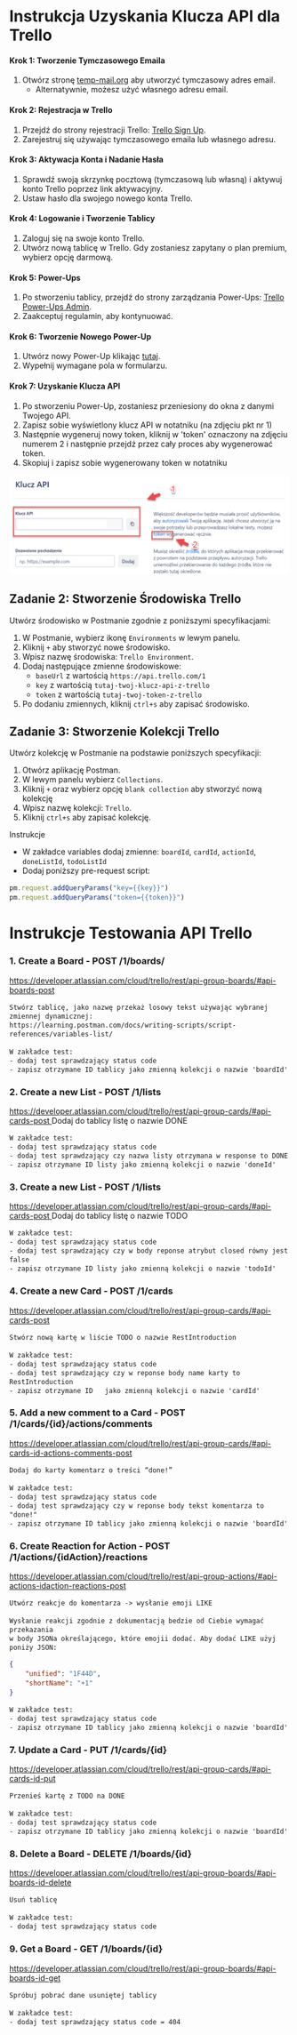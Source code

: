 # Instrukcja Uzyskania Klucza API dla Trello

#### Krok 1: Tworzenie Tymczasowego Emaila
1. Otwórz stronę [temp-mail.org](https://temp-mail.org/pl/) aby utworzyć tymczasowy adres email.
   - Alternatywnie, możesz użyć własnego adresu email.

#### Krok 2: Rejestracja w Trello
1. Przejdź do strony rejestracji Trello: [Trello Sign Up](https://trello.com/pl/signup).
2. Zarejestruj się używając tymczasowego emaila lub własnego adresu.

#### Krok 3: Aktywacja Konta i Nadanie Hasła
1. Sprawdź swoją skrzynkę pocztową (tymczasową lub własną) i aktywuj konto Trello poprzez link aktywacyjny.
2. Ustaw hasło dla swojego nowego konta Trello.

#### Krok 4: Logowanie i Tworzenie Tablicy
1. Zaloguj się na swoje konto Trello.
2. Utwórz nową tablicę w Trello. Gdy zostaniesz zapytany o plan premium, wybierz opcję darmową.

#### Krok 5: Power-Ups
1. Po stworzeniu tablicy, przejdź do strony zarządzania Power-Ups: [Trello Power-Ups Admin](https://trello.com/power-ups/admin).
2. Zaakceptuj regulamin, aby kontynuować.

#### Krok 6: Tworzenie Nowego Power-Up
1. Utwórz nowy Power-Up klikając [tutaj](https://trello.com/power-ups/admin/new).
2. Wypełnij wymagane pola w formularzu.

#### Krok 7: Uzyskanie Klucza API
1. Po stworzeniu Power-Up, zostaniesz przeniesiony do okna z danymi Twojego API.
2. Zapisz sobie wyświetlony klucz API w notatniku (na zdjęciu pkt nr 1)
3. Następnie wygeneruj nowy token, kliknij w 'token' oznaczony na zdjęciu numerem 2 i następnie przejdź przez cały proces aby wygenerować token.
5. Skopiuj i zapisz sobie wygenerowany token w notatniku

![Trello API Key](img/trello-token-2.png)



## Zadanie 2: Stworzenie Środowiska Trello

Utwórz środowisko w Postmanie zgodnie z poniższymi specyfikacjami:

1. W Postmanie, wybierz ikonę `Environments` w lewym panelu.
2. Kliknij `+` aby stworzyć nowe środowisko.
3. Wpisz nazwę środowiska: `Trello Environment`.
4. Dodaj następujące zmienne środowiskowe:
   - `baseUrl` z wartością `https://api.trello.com/1`
   - `key` z wartością `tutaj-twoj-klucz-api-z-trello`
   - `token` z wartością `tutaj-twoj-token-z-trello`
5. Po dodaniu zmiennych, kliknij `ctrl+s` aby zapisać środowisko.


## Zadanie 3: Stworzenie Kolekcji Trello

Utwórz kolekcję w Postmanie na podstawie poniższych specyfikacji:

1. Otwórz aplikację Postman.
2. W lewym panelu wybierz `Collections`.
3. Kliknij `+` oraz wybierz opcję `blank collection` aby stworzyć nową kolekcję
4. Wpisz nazwę kolekcji: `Trello`.
5. Kliknij `ctrl+s` aby zapisać kolekcję.

Instrukcje

- W zakładce variables dodaj zmienne: `boardId`, `cardId`, `actionId`, `doneListId`, `todoListId`
- Dodaj poniższy pre-request script:

```js
pm.request.addQueryParams("key={{key}}")
pm.request.addQueryParams("token={{token}}")
```


# Instrukcje Testowania API Trello


###  1. Create a Board - POST /1/boards/

https://developer.atlassian.com/cloud/trello/rest/api-group-boards/#api-boards-post

    Stwórz tablicę, jako nazwę przekaż losowy tekst używając wybranej zmiennej dynamicznej:
    https://learning.postman.com/docs/writing-scripts/script-references/variables-list/
    
    W zakładce test:
    - dodaj test sprawdzający status code
    - zapisz otrzymane ID tablicy jako zmienną kolekcji o nazwie 'boardId'

### 2. Create a new List - POST /1/lists

[https://developer.atlassian.com/cloud/trello/rest/api-group-cards/#api-cards-post
](https://developer.atlassian.com/cloud/trello/rest/api-group-lists/#api-lists-post)
    Dodaj do tablicy listę o nazwie DONE
    
    W zakładce test:
    - dodaj test sprawdzający status code
    - dodaj test sprawdzający czy nazwa listy otrzymana w response to DONE
    - zapisz otrzymane ID listy jako zmienną kolekcji o nazwie 'doneId'
    
### 3. Create a new List - POST /1/lists

[https://developer.atlassian.com/cloud/trello/rest/api-group-cards/#api-cards-post
](https://developer.atlassian.com/cloud/trello/rest/api-group-lists/#api-lists-post)
    Dodaj do tablicy listę o nazwie TODO
    
    W zakładce test:
    - dodaj test sprawdzający status code
    - dodaj test sprawdzający czy w body reponse atrybut closed równy jest false
    - zapisz otrzymane ID listy jako zmienną kolekcji o nazwie 'todoId'
    
### 4. Create a new Card - POST /1/cards

https://developer.atlassian.com/cloud/trello/rest/api-group-cards/#api-cards-post

    Stwórz nową kartę w liście TODO o nazwie RestIntroduction
    
    W zakładce test:
    - dodaj test sprawdzający status code
    - dodaj test sprawdzający czy w reponse body name karty to RestIntroduction
    - zapisz otrzymane ID   jako zmienną kolekcji o nazwie 'cardId'
    
### 5. Add a new comment to a Card - POST /1/cards/{id}/actions/comments

https://developer.atlassian.com/cloud/trello/rest/api-group-cards/#api-cards-id-actions-comments-post

    Dodaj do karty komentarz o treści “done!”
    
    W zakładce test:
    - dodaj test sprawdzający status code
    - dodaj test sprawdzający czy w reponse body tekst komentarza to "done!"
    - zapisz otrzymane ID tablicy jako zmienną kolekcji o nazwie 'boardId'
    
### 6. Create Reaction for Action - POST /1/actions/{idAction}/reactions

https://developer.atlassian.com/cloud/trello/rest/api-group-actions/#api-actions-idaction-reactions-post

    Utwórz reakcje do komentarza -> wysłanie emoji LIKE 
    
    Wysłanie reakcji zgodnie z dokumentacją bedzie od Ciebie wymagać przekazania 
    w body JSONa określającego, które emojii dodać. Aby dodać LIKE użyj poniży JSON:
        
```json
{
    "unified": "1F44D",
    "shortName": "+1"
}  
```   
    W zakładce test:
    - dodaj test sprawdzający status code
    - zapisz otrzymane ID tablicy jako zmienną kolekcji o nazwie 'boardId'
    
### 7. Update a Card - PUT /1/cards/{id}

https://developer.atlassian.com/cloud/trello/rest/api-group-cards/#api-cards-id-put

    Przenieś kartę z TODO na DONE
    
    W zakładce test:
    - dodaj test sprawdzający status code
    - zapisz otrzymane ID tablicy jako zmienną kolekcji o nazwie 'boardId'
    
### 8. Delete a Board - DELETE /1/boards/{id}

https://developer.atlassian.com/cloud/trello/rest/api-group-boards/#api-boards-id-delete

    Usuń tablicę
    
    W zakładce test:
    - dodaj test sprawdzający status code
    
### 9. Get a Board - GET /1/boards/{id}

https://developer.atlassian.com/cloud/trello/rest/api-group-boards/#api-boards-id-get

    Spróbuj pobrać dane usuniętej tablicy
    
    W zakładce test:
    - dodaj test sprawdzający status code = 404    
